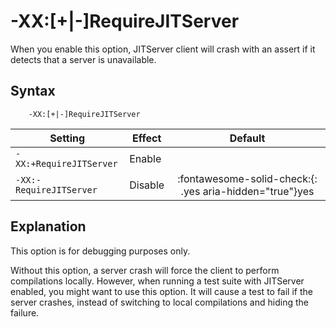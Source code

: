 <!--
* Copyright (c) 2021, 2021 IBM Corp. and others
*
* This program and the accompanying materials are made
* available under the terms of the Eclipse Public License 2.0
* which accompanies this distribution and is available at
* https://www.eclipse.org/legal/epl-2.0/ or the Apache
* License, Version 2.0 which accompanies this distribution and
* is available at https://www.apache.org/licenses/LICENSE-2.0.
*
* This Source Code may also be made available under the
* following Secondary Licenses when the conditions for such
* availability set forth in the Eclipse Public License, v. 2.0
* are satisfied: GNU General Public License, version 2 with
* the GNU Classpath Exception [1] and GNU General Public
* License, version 2 with the OpenJDK Assembly Exception [2].
*
* [1] https://www.gnu.org/software/classpath/license.html
* [2] http://openjdk.java.net/legal/assembly-exception.html
*
* SPDX-License-Identifier: EPL-2.0 OR Apache-2.0 OR GPL-2.0 WITH
* Classpath-exception-2.0 OR LicenseRef-GPL-2.0 WITH Assembly-exception
-->

# -XX:\[+|-\]RequireJITServer

When you enable this option, JITServer client will crash with an assert if it detects that a server is unavailable.

## Syntax

        -XX:[+|-]RequireJITServer

| Setting                 | Effect | Default                                                                            |
|-------------------------|--------|:----------------------------------------------------------------------------------:|
|`-XX:+RequireJITServer`           | Enable |                                                                                    |
|`-XX:-RequireJITServer`           | Disable| :fontawesome-solid-check:{: .yes aria-hidden="true"}<span class="sr-only">yes</span> |

## Explanation

This option is for debugging purposes only.

Without this option, a server crash will force the client to perform compilations locally. However, when running a test suite with JITServer enabled, you might want to use this option. It will cause a test to fail if the server crashes, instead of switching to local compilations and hiding the failure.

<!-- ==== END OF TOPIC ==== xxrequirejitserver.md ==== -->